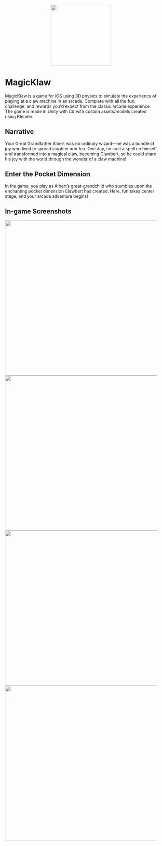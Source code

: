 <p align="center">
  <img src="https://github.com/user-attachments/assets/c67c1713-4f2b-4a15-967a-299aeea7276c" width="200" style="margin: 0 auto;"/>
</p>

# MagicKlaw
MagicKlaw is a game for iOS using 3D physics to simulate the experience of playing at a claw machine in an arcade. Complete with all the fun, challenge, and rewards you'd expect from the classic arcade experience. The game is made in Unity with C# with custom assets/models created using Blender.

## Narrative
Your Great Grandfather Albert was no ordinary wizard—he was a bundle of joy who lived to spread laughter and fun. One day, he cast a spell on himself and transformed into a magical claw, becoming Clawbert, so he could share his joy with the world through the wonder of a claw machine!

## Enter the Pocket Dimension
In the game, you play as Albert’s great-grandchild who stumbles upon the enchanting pocket dimension Clawbert has created. Here, fun takes center stage, and your arcade adventure begins!

## In-game Screenshots

<img src="https://github.com/user-attachments/assets/fdd046ce-865e-4be9-b40d-b6d06709bee3" height="512"/>
<img src="https://github.com/user-attachments/assets/b581538a-0a70-41cd-a7dd-8082e3fe6c8e" height="512"/>
<img src="https://github.com/user-attachments/assets/3a4a1686-d6e8-40c6-964c-69c1f3ddff2e" height="512"/>
<img src="https://github.com/user-attachments/assets/76bba06d-aada-47d9-addf-b80e40fb47f8" height="512"/>
